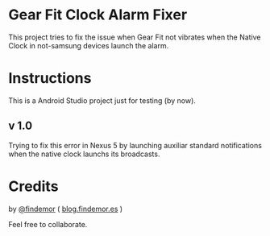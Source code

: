 # Gear Fit Clock Alarm Fixer

This project tries to fix the issue when Gear Fit not vibrates when the Native Clock in not-samsung devices launch the alarm.

# Instructions

This is a Android Studio project just for testing (by now).

## v 1.0

Trying to fix this error in Nexus 5 by launching auxiliar standard notifications when the native clock launchs its broadcasts.

# Credits

by [@findemor](http://www.twitter.com/findemor) ( [blog.findemor.es](http://blog.findemor.es) )

Feel free to collaborate. 